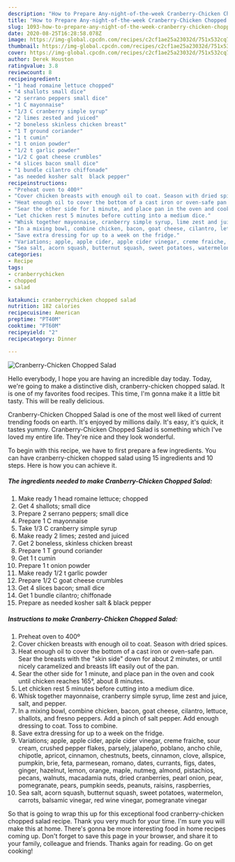 ```yaml
---
description: "How to Prepare Any-night-of-the-week Cranberry-Chicken Chopped Salad"
title: "How to Prepare Any-night-of-the-week Cranberry-Chicken Chopped Salad"
slug: 1093-how-to-prepare-any-night-of-the-week-cranberry-chicken-chopped-salad
date: 2020-08-25T16:28:58.078Z
image: https://img-global.cpcdn.com/recipes/c2cf1ae25a23032d/751x532cq70/cranberry-chicken-chopped-salad-recipe-main-photo.jpg
thumbnail: https://img-global.cpcdn.com/recipes/c2cf1ae25a23032d/751x532cq70/cranberry-chicken-chopped-salad-recipe-main-photo.jpg
cover: https://img-global.cpcdn.com/recipes/c2cf1ae25a23032d/751x532cq70/cranberry-chicken-chopped-salad-recipe-main-photo.jpg
author: Derek Houston
ratingvalue: 3.8
reviewcount: 8
recipeingredient:
- "1 head romaine lettuce chopped"
- "4 shallots small dice"
- "2 serrano peppers small dice"
- "1 C mayonnaise"
- "1/3 C cranberry simple syrup"
- "2 limes zested and juiced"
- "2 boneless skinless chicken breast"
- "1 T ground coriander"
- "1 t cumin"
- "1 t onion powder"
- "1/2 t garlic powder"
- "1/2 C goat cheese crumbles"
- "4 slices bacon small dice"
- "1 bundle cilantro chiffonade"
- "as needed kosher salt  black pepper"
recipeinstructions:
- "Preheat oven to 400º"
- "Cover chicken breasts with enough oil to coat. Season with dried spices."
- "Heat enough oil to cover the bottom of a cast iron or oven-safe pan. Sear the breasts with the &#34;skin side&#34; down for about 2 minutes, or until nicely caramelized and breasts lift easily out of the pan."
- "Sear the other side for 1 minute, and place pan in the oven and cook until chicken reaches 165°, about 8 minutes."
- "Let chicken rest 5 minutes before cutting into a medium dice."
- "Whisk together mayonnaise, cranberry simple syrup, lime zest and juice, salt, and pepper."
- "In a mixing bowl, combine chicken, bacon, goat cheese, cilantro, lettuce, shallots, and fresno peppers. Add a pinch of salt pepper. Add enough dressing to coat. Toss to combine."
- "Save extra dressing for up to a week on the fridge."
- "Variations; apple, apple cider, apple cider vinegar, creme fraiche, sour cream, crushed pepper flakes, parsely, jalapeño, poblano, ancho chile, chipotle, apricot, cinnamon, chestnuts, beets, cinnamon, clove, allspice, pumpkin, brie, feta, parmesean, romano, dates, currants, figs, dates, ginger, hazelnut, lemon, orange, maple, nutmeg, almond, pistachios, pecans, walnuts, macadamia nuts, dried cranberries, pearl onion, pear, pomegranate, pears, pumpkin seeds, peanuts, raisins, raspberries,"
- "Sea salt, acorn squash, butternut squash, sweet potatoes, watermelon, carrots, balsamic vinegar, red wine vinegar, pomegranate vinegar"
categories:
- Recipe
tags:
- cranberrychicken
- chopped
- salad

katakunci: cranberrychicken chopped salad 
nutrition: 182 calories
recipecuisine: American
preptime: "PT40M"
cooktime: "PT60M"
recipeyield: "2"
recipecategory: Dinner

---
```



![Cranberry-Chicken Chopped Salad](https://img-global.cpcdn.com/recipes/c2cf1ae25a23032d/751x532cq70/cranberry-chicken-chopped-salad-recipe-main-photo.jpg)

Hello everybody, I hope you are having an incredible day today. Today, we're going to make a distinctive dish, cranberry-chicken chopped salad. It is one of my favorites food recipes. This time, I'm gonna make it a little bit tasty. This will be really delicious.

Cranberry-Chicken Chopped Salad is one of the most well liked of current trending foods on earth. It's enjoyed by millions daily. It's easy, it's quick, it tastes yummy. Cranberry-Chicken Chopped Salad is something which I've loved my entire life. They're nice and they look wonderful.




To begin with this recipe, we have to first prepare a few ingredients. You can have cranberry-chicken chopped salad using 15 ingredients and 10 steps. Here is how you can achieve it.

<!--inarticleads1-->

##### The ingredients needed to make Cranberry-Chicken Chopped Salad:

1. Make ready 1 head romaine lettuce; chopped
1. Get 4 shallots; small dice
1. Prepare 2 serrano peppers; small dice
1. Prepare 1 C mayonnaise
1. Take 1/3 C cranberry simple syrup
1. Make ready 2 limes; zested and juiced
1. Get 2 boneless, skinless chicken breast
1. Prepare 1 T ground coriander
1. Get 1 t cumin
1. Prepare 1 t onion powder
1. Make ready 1/2 t garlic powder
1. Prepare 1/2 C goat cheese crumbles
1. Get 4 slices bacon; small dice
1. Get 1 bundle cilantro; chiffonade
1. Prepare as needed kosher salt &amp; black pepper




<!--inarticleads2-->

##### Instructions to make Cranberry-Chicken Chopped Salad:

1. Preheat oven to 400º
1. Cover chicken breasts with enough oil to coat. Season with dried spices.
1. Heat enough oil to cover the bottom of a cast iron or oven-safe pan. Sear the breasts with the &#34;skin side&#34; down for about 2 minutes, or until nicely caramelized and breasts lift easily out of the pan.
1. Sear the other side for 1 minute, and place pan in the oven and cook until chicken reaches 165°, about 8 minutes.
1. Let chicken rest 5 minutes before cutting into a medium dice.
1. Whisk together mayonnaise, cranberry simple syrup, lime zest and juice, salt, and pepper.
1. In a mixing bowl, combine chicken, bacon, goat cheese, cilantro, lettuce, shallots, and fresno peppers. Add a pinch of salt pepper. Add enough dressing to coat. Toss to combine.
1. Save extra dressing for up to a week on the fridge.
1. Variations; apple, apple cider, apple cider vinegar, creme fraiche, sour cream, crushed pepper flakes, parsely, jalapeño, poblano, ancho chile, chipotle, apricot, cinnamon, chestnuts, beets, cinnamon, clove, allspice, pumpkin, brie, feta, parmesean, romano, dates, currants, figs, dates, ginger, hazelnut, lemon, orange, maple, nutmeg, almond, pistachios, pecans, walnuts, macadamia nuts, dried cranberries, pearl onion, pear, pomegranate, pears, pumpkin seeds, peanuts, raisins, raspberries,
1. Sea salt, acorn squash, butternut squash, sweet potatoes, watermelon, carrots, balsamic vinegar, red wine vinegar, pomegranate vinegar




So that is going to wrap this up for this exceptional food cranberry-chicken chopped salad recipe. Thank you very much for your time. I'm sure you will make this at home. There's gonna be more interesting food in home recipes coming up. Don't forget to save this page in your browser, and share it to your family, colleague and friends. Thanks again for reading. Go on get cooking!
